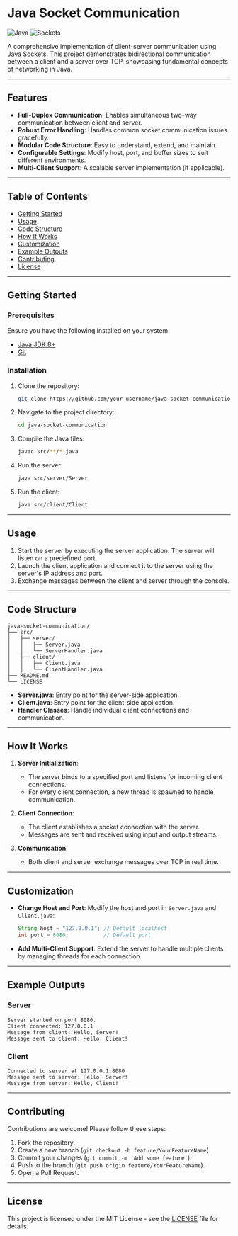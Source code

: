 # Java Socket Communication

![Java](https://img.shields.io/badge/Java-ED8B00?style=for-the-badge&logo=java&logoColor=white)
![Sockets](https://img.shields.io/badge/Sockets-Networking-blue?style=for-the-badge)

A comprehensive implementation of client-server communication using Java Sockets. This project demonstrates bidirectional communication between a client and a server over TCP, showcasing fundamental concepts of networking in Java.

---

## Features

- **Full-Duplex Communication**: Enables simultaneous two-way communication between client and server.
- **Robust Error Handling**: Handles common socket communication issues gracefully.
- **Modular Code Structure**: Easy to understand, extend, and maintain.
- **Configurable Settings**: Modify host, port, and buffer sizes to suit different environments.
- **Multi-Client Support**: A scalable server implementation (if applicable).

---

## Table of Contents

- [Getting Started](#getting-started)
- [Usage](#usage)
- [Code Structure](#code-structure)
- [How It Works](#how-it-works)
- [Customization](#customization)
- [Example Outputs](#example-outputs)
- [Contributing](#contributing)
- [License](#license)

---

## Getting Started

### Prerequisites

Ensure you have the following installed on your system:

- [Java JDK 8+](https://www.oracle.com/java/technologies/javase-downloads.html)
- [Git](https://git-scm.com/)

### Installation

1. Clone the repository:

   ```bash
   git clone https://github.com/your-username/java-socket-communication.git
   ```

2. Navigate to the project directory:

   ```bash
   cd java-socket-communication
   ```

3. Compile the Java files:

   ```bash
   javac src/**/*.java
   ```

4. Run the server:

   ```bash
   java src/server/Server
   ```

5. Run the client:

   ```bash
   java src/client/Client
   ```

---

## Usage

1. Start the server by executing the server application. The server will listen on a predefined port.
2. Launch the client application and connect it to the server using the server's IP address and port.
3. Exchange messages between the client and server through the console.

---

## Code Structure

```plaintext
java-socket-communication/
├── src/
│   ├── server/
│   │   ├── Server.java
│   │   └── ServerHandler.java
│   ├── client/
│   │   ├── Client.java
│   │   └── ClientHandler.java
├── README.md
└── LICENSE
```

- **Server.java**: Entry point for the server-side application.
- **Client.java**: Entry point for the client-side application.
- **Handler Classes**: Handle individual client connections and communication.

---

## How It Works

1. **Server Initialization**:
   - The server binds to a specified port and listens for incoming client connections.
   - For every client connection, a new thread is spawned to handle communication.

2. **Client Connection**:
   - The client establishes a socket connection with the server.
   - Messages are sent and received using input and output streams.

3. **Communication**:
   - Both client and server exchange messages over TCP in real time.

---

## Customization

- **Change Host and Port**:
  Modify the host and port in `Server.java` and `Client.java`:
  
  ```java
  String host = "127.0.0.1"; // Default localhost
  int port = 8080;           // Default port
  ```

- **Add Multi-Client Support**:
  Extend the server to handle multiple clients by managing threads for each connection.

---

## Example Outputs

### Server
```plaintext
Server started on port 8080.
Client connected: 127.0.0.1
Message from client: Hello, Server!
Message sent to client: Hello, Client!
```

### Client
```plaintext
Connected to server at 127.0.0.1:8080
Message sent to server: Hello, Server!
Message from server: Hello, Client!
```

---

## Contributing

Contributions are welcome! Please follow these steps:

1. Fork the repository.
2. Create a new branch (`git checkout -b feature/YourFeatureName`).
3. Commit your changes (`git commit -m 'Add some feature'`).
4. Push to the branch (`git push origin feature/YourFeatureName`).
5. Open a Pull Request.

---

## License

This project is licensed under the MIT License - see the [LICENSE](LICENSE) file for details.
